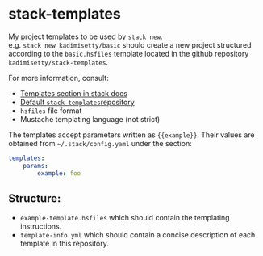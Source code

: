 # stack-templates

My project templates to be used by `stack new`.  
e.g. `stack new kadimisetty/basic` should create a new project structured
according to the `basic.hsfiles` template located in the github repository
`kadimisetty/stack-templates`.

For more information, consult:
- [Templates section in stack docs](https://docs.haskellstack.org/en/stable/GUIDE/#templates)
- [Default `stack-templates`repository](https://github.com/commercialhaskell/stack-templates)
- `hsfiles` file format
- Mustache templating language (not strict)

The templates accept parameters written as `{{example}}`. Their values are
obtained from `~/.stack/config.yaml` under the section:

```YAML
templates:
    params:
        example: foo
```

## Structure:
- `example-template.hsfiles` which should contain the templating instructions.
- `template-info.yml` which should contain a concise description of each template in this repository.
